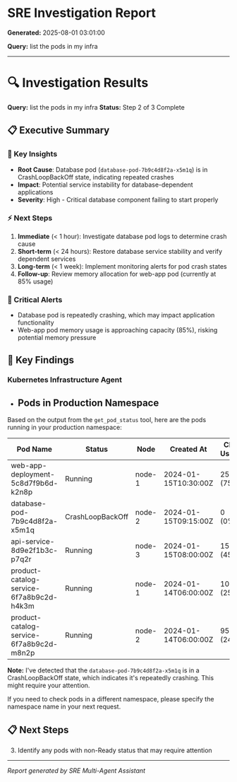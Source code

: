 # SRE Investigation Report

**Generated:** 2025-08-01 03:01:00

**Query:** list the pods in my infra

---

# 🔍 Investigation Results

**Query:** list the pods in my infra
**Status:** Step 2 of 3 Complete

## 📋 Executive Summary

### 🎯 Key Insights
- **Root Cause**: Database pod (`database-pod-7b9c4d8f2a-x5m1q`) is in CrashLoopBackOff state, indicating repeated crashes
- **Impact**: Potential service instability for database-dependent applications
- **Severity**: High - Critical database component failing to start properly

### ⚡ Next Steps
1. **Immediate** (< 1 hour): Investigate database pod logs to determine crash cause
2. **Short-term** (< 24 hours): Restore database service stability and verify dependent services
3. **Long-term** (< 1 week): Implement monitoring alerts for pod crash states
4. **Follow-up**: Review memory allocation for web-app pod (currently at 85% usage)

### 🚨 Critical Alerts
- Database pod is repeatedly crashing, which may impact application functionality
- Web-app pod memory usage is approaching capacity (85%), risking potential memory pressure

## 🎯 Key Findings

### Kubernetes Infrastructure Agent
- ## Pods in Production Namespace

Based on the output from the `get_pod_status` tool, here are the pods running in your production namespace:

| Pod Name | Status | Node | Created At | CPU Usage | Memory Usage |
|----------|--------|------|------------|-----------|-------------|
| web-app-deployment-5c8d7f9b6d-k2n8p | Running | node-1 | 2024-01-15T10:30:00Z | 250m (75%) | 512Mi (85%) |
| database-pod-7b9c4d8f2a-x5m1q | CrashLoopBackOff | node-2 | 2024-01-15T09:15:00Z | 0 (0%) | 0 (0%) |
| api-service-8d9e2f1b3c-p7q2r | Running | node-3 | 2024-01-15T08:00:00Z | 150m (45%) | 256Mi (60%) |
| product-catalog-service-6f7a8b9c2d-h4k3m | Running | node-1 | 2024-01-14T06:00:00Z | 100m (25%) | 256Mi (40%) |
| product-catalog-service-6f7a8b9c2d-m8n2p | Running | node-2 | 2024-01-14T06:00:00Z | 95m (24%) | 248Mi (39%) |

**Note:** I've detected that the `database-pod-7b9c4d8f2a-x5m1q` is in a CrashLoopBackOff state, which indicates it's repeatedly crashing. This might require your attention.

If you need to check pods in a different namespace, please specify the namespace name in your next request.

## 📋 Next Steps

3. Identify any pods with non-Ready status that may require attention


---
*Report generated by SRE Multi-Agent Assistant*
